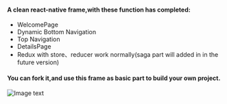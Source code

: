 #### A clean react-native frame,with these function has completed:

- WelcomePage
- Dynamic Bottom Navigation
- Top Navigation
- DetailsPage
- Redux with store、reducer work normally(saga part will added in in the future version)

#### You can fork it,and use this frame as basic part to build your own project.
![Image text](https://github.com/smileyqp?tab=repositories/react-native-frame.gif)
